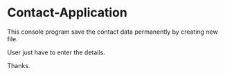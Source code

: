# Contact-Application

This console program save the contact data permanently by creating new file.

User just have to enter the details.

Thanks.
